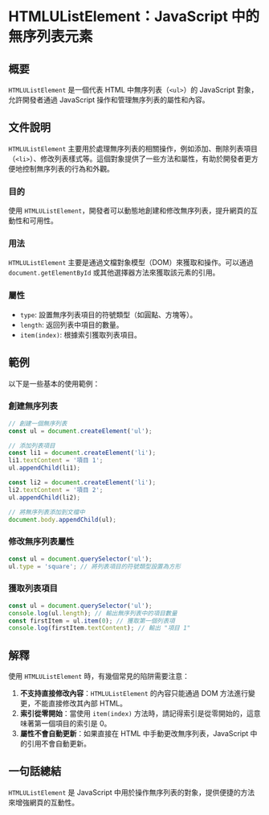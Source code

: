 <!--
Meta Description: # HTMLUListElement：JavaScript 中的無序列表元素 ## 概要 `HTMLUListElement` 是一個代表 HTML 中無序列表（`<ul>`）的 JavaScript 對象，允許開發者通過 JavaScript 操作和管理無序列表的屬性和內容。 ## 文件說明 `H...
Meta Keywords: htmlulistelement, javascript, document, const, html
-->

# HTMLUListElement：JavaScript 中的無序列表元素

## 概要
`HTMLUListElement` 是一個代表 HTML 中無序列表（`<ul>`）的 JavaScript 對象，允許開發者通過 JavaScript 操作和管理無序列表的屬性和內容。

## 文件說明
`HTMLUListElement` 主要用於處理無序列表的相關操作，例如添加、刪除列表項目（`<li>`）、修改列表樣式等。這個對象提供了一些方法和屬性，有助於開發者更方便地控制無序列表的行為和外觀。

### 目的
使用 `HTMLUListElement`，開發者可以動態地創建和修改無序列表，提升網頁的互動性和可用性。

### 用法
`HTMLUListElement` 主要是通過文檔對象模型（DOM）來獲取和操作。可以通過 `document.getElementById` 或其他選擇器方法來獲取該元素的引用。

### 屬性
- `type`: 設置無序列表項目的符號類型（如圓點、方塊等）。
- `length`: 返回列表中項目的數量。
- `item(index)`: 根據索引獲取列表項目。

## 範例
以下是一些基本的使用範例：

### 創建無序列表
```javascript
// 創建一個無序列表
const ul = document.createElement('ul');

// 添加列表項目
const li1 = document.createElement('li');
li1.textContent = '項目 1';
ul.appendChild(li1);

const li2 = document.createElement('li');
li2.textContent = '項目 2';
ul.appendChild(li2);

// 將無序列表添加到文檔中
document.body.appendChild(ul);
```

### 修改無序列表屬性
```javascript
const ul = document.querySelector('ul');
ul.type = 'square'; // 將列表項目的符號類型設置為方形
```

### 獲取列表項目
```javascript
const ul = document.querySelector('ul');
console.log(ul.length); // 輸出無序列表中的項目數量
const firstItem = ul.item(0); // 獲取第一個列表項
console.log(firstItem.textContent); // 輸出 "項目 1"
```

## 解釋
使用 `HTMLUListElement` 時，有幾個常見的陷阱需要注意：

1. **不支持直接修改內容**：`HTMLUListElement` 的內容只能通過 DOM 方法進行變更，不能直接修改其內部 HTML。
2. **索引從零開始**：當使用 `item(index)` 方法時，請記得索引是從零開始的，這意味著第一個項目的索引是 0。
3. **屬性不會自動更新**：如果直接在 HTML 中手動更改無序列表，JavaScript 中的引用不會自動更新。

## 一句話總結
`HTMLUListElement` 是 JavaScript 中用於操作無序列表的對象，提供便捷的方法來增強網頁的互動性。